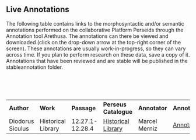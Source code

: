 ## Live Annotations

The following table contains links to the morphosyntactic and/or semantic annotations performed on the collaborative Platform Perseids through the Annotation tool Arethusa. The annotations can there be viewed and downloaded (click on the drop-down arrow at the top-right corner of the screen). These annotations are usually work-in-progress, so they can vary across time. If you plan to perform research on these data, save a copy of it. Annotations that have been reviewed and are stable will be published in the stableannotation folder.

<br/>
<br/>
<br/>

<table>
<tr>
<td><b>Author</b></td>
<td><b>Work</b></td>
<td><b>Passage</b></td>
<td><b>Perseus Catalogue</b></td>
<td><b>Annotator</b></td>
<td><b>Annotation</b></td>
<td><b>Notes</b></td>
</tr>
<td>Diodorus Siculus</td>
<td>Historical Library</td>
<td>12.27.1-12.28.4</td>
<td><a href="http://catalog.perseus.org/catalog/urn:cts:greekLit:tlg0060.tlg001.perseus-grc3" target="_blank">Historical Library</a></td>
<td>Marcel Merniz</td>
<td><a href="http://www.perseids.org/tools/arethusa/app/#/perseids?chunk=1&doc=9817" target="_blank">Annotation</a><f/td>
<td></td>
</tr>

</table>




